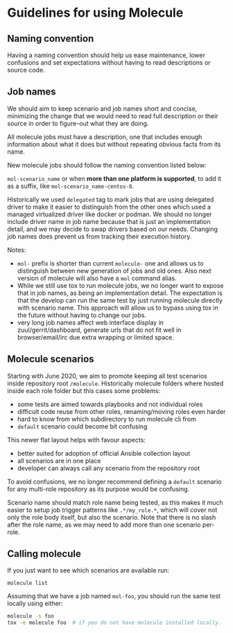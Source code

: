 Guidelines for using Molecule
=============================

Naming convention
-----------------

Having a naming convention should help us ease maintenance, lower confusions
and set expectations without having to read descriptions or source code.

Job names
---------

We should aim to keep scenario and job names short and concise, minimizing the
change that we would need to read full description or their source in order
to figure-out what they are doing.

All molecule jobs must have a description, one that includes enough information
about what it does but without repeating obvious facts from its name.

New molecule jobs should follow the naming convention listed below:

`mol-scenario_name` or when **more than one platform is supported**, to add it
as a suffix, like `mol-scenario_name-centos-8`.

Historically we used `delegated` tag to mark jobs that are using delegated
driver to make it easier to distinguish from the other ones which used a
managed virtualized driver like docker or podman. We should no longer include
driver name in job name because that is just an implementation detail, and
we may decide to swap drivers based on our needs. Changing job names does
prevent us from tracking their execution history.

Notes:

* `mol-` prefix is shorter than current `molecule-` one and allows us to
  distinguish between new generation of jobs and old ones. Also next version
  of molecule will also have a `mol` command alias.
* While we still use tox to run molecule jobs, we no longer want to expose that
  in job names, as being an implementation detail. The expectation is that the
  develop can run the same test by just running molecule directly with scenario
  name. This approach will allow us to bypass using tox in the future without
  having to change our jobs.
* very long job names affect web interface display in zuul/gerrit/dashboard,
  generate urls that do not fit well in browser/email/irc due extra wrapping or
  limited space.

Molecule scenarios
------------------

Starting with June 2020, we aim to promote keeping all test scenarios inside
repository root `/molecule`.  Historically molecule folders where hosted inside
each role folder but this cases some problems:

* some tests are aimed towards playbooks and not individual roles
* difficult code reuse from other roles, renaming/moving roles even harder
* hard to know from which subdirectory to run molecule cli from
* `default` scenario could become bit confusing

This newer flat layout helps with favour aspects:

* better suited for adoption of official Ansible collection layout
* all scenarios are in one place
* developer can always call any scenario from the repository root

To avoid confusions, we no longer recommend defining a `default` scenario for
any multi-role repository as its purpose would be confusing.

Scenario name should match role name being tested, as this makes it much
easier to setup job trigger patterns like `.*/my_role.*`, which will cover
not only the role body itself, but also the scenario. Note that there is no
slash after the role name, as we may need to add more than one scenario
per-role.

Calling molecule
----------------

If you just want to see which scenarios are available run:

```base
molecule list
```

Assuming that we have a job named `mol-foo`, you should run the same test
locally using either:

```bash
molecule -s foo
tox -e molecule foo  # if you do not have molecule installed locally.
```
